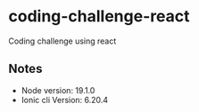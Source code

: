 # coding-challenge-react
Coding challenge using react

## Notes

* Node version: 19.1.0
* Ionic cli Version: 6.20.4

